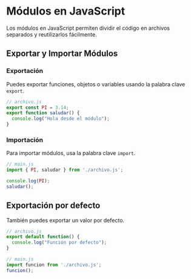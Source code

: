 # Módulos en JavaScript

Los módulos en JavaScript permiten dividir el código en archivos separados y reutilizarlos fácilmente.

## Exportar y Importar Módulos

### Exportación

Puedes exportar funciones, objetos o variables usando la palabra clave `export`.

```js
// archivo.js
export const PI = 3.14;
export function saludar() {
  console.log("Hola desde el módulo");
}
```

### Importación

Para importar módulos, usa la palabra clave `import`.

```js
// main.js
import { PI, saludar } from './archivo.js';

console.log(PI);
saludar();
```

## Exportación por defecto

También puedes exportar un valor por defecto.

```js
// archivo.js
export default function() {
  console.log("Función por defecto");
}
```

```js
// main.js
import funcion from './archivo.js';
funcion();
```
